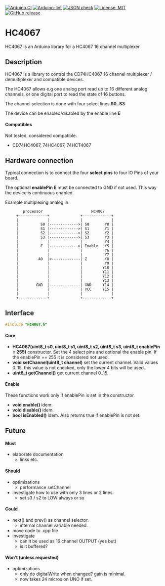 
[![Arduino CI](https://github.com/RobTillaart/HC4067/workflows/Arduino%20CI/badge.svg)](https://github.com/marketplace/actions/arduino_ci)
[![Arduino-lint](https://github.com/RobTillaart/HC4067/actions/workflows/arduino-lint.yml/badge.svg)](https://github.com/RobTillaart/HC4067/actions/workflows/arduino-lint.yml)
[![JSON check](https://github.com/RobTillaart/HC4067/actions/workflows/jsoncheck.yml/badge.svg)](https://github.com/RobTillaart/HC4067/actions/workflows/jsoncheck.yml)
[![License: MIT](https://img.shields.io/badge/license-MIT-green.svg)](https://github.com/RobTillaart/HC4067/blob/master/LICENSE)
[![GitHub release](https://img.shields.io/github/release/RobTillaart/HC4067.svg?maxAge=3600)](https://github.com/RobTillaart/HC4067/releases)


# HC4067

HC4067 is an Arduino library for a HC4067 16 channel multiplexer.


## Description

HC4067 is a library to control the CD74HC4067 16 channel
multiplexer / demultiplexer and compatible devices.

The HC4067 allows e.g one analog port read up to 16 different analog channels,
or one digital port to read the state of 16 buttons.


The channel selection is done with four select lines **S0..S3**

The device can be enabled/disabled by the enable line **E**


#### Compatibles

Not tested, considered compatible.
- CD74HC4067, 74HC4067, 74HCT4067


## Hardware connection

Typical connection is to connect the four **select pins** to four IO Pins of your board.

The optional **enablePin E** must be connected to GND if not used.
This way the device is continuous enabled.

Example multiplexing analog in.

```
        processor                      HC4067
     +-------------+              +-------------+
     |             |              |             |
     |          S0 |------------->| S0       Y0 |
     |          S1 |------------->| S1       Y1 |
     |          S2 |------------->| S2       Y2 |
     |          S3 |------------->| S3       Y3 |
     |             |              |          Y4 |
     |          E  |------------->| Enable   Y5 |
     |             |              |          Y6 |
     |             |              |          Y7 |
     |         A0  |<-------------| Z        Y8 |
     |             |              |          Y9 |
     |             |              |         Y10 |
     |             |              |         Y11 |
     |             |              |         Y12 |
     |             |              |         Y13 |
     |        GND  |--------------| GND     Y14 |
     |             |              | VCC     Y15 |
     |             |              |             |
     +-------------+              +-------------+
```


## Interface

```cpp
#include "HC4067.h"
```

#### Core

- **HC4067(uint8_t s0, uint8_t s1, uint8_t s2, uint8_t s3, uint8_t enablePin = 255)** constructor.
Set the 4 select pins and optional the enable pin.
If the enablePin == 255 it is considered not used.
- **void setChannel(uint8_t channel)** set the current channel.
Valid values 0..15, this value is not checked, only the lower 4 bits will be used.
- **uint8_t getChannel()** get current channel 0..15.


#### Enable

These functions work only if enablePin is set in the constructor.

- **void enable()** idem.
- **void disable()** idem.
- **bool isEnabled()** idem.
Also returns true if enablePin is not set.


## Future

#### Must

- elaborate documentation
  - links etc.


#### Should

- optimizations
  - performance setChannel
- investigate how to use with only 3 lines or 2 lines.
  - set s3 / s2 to LOW always or so


#### Could

- next() and prev() as channel selector.
  - internal channel variable needed.
- move code to .cpp file
- investigate
  - can it be used as 16 channel OUTPUT (yes but)
  - is it buffered?


#### Won't (unless requested)

- optimizations
  - only do digitalWrite when changed? gain is minimal.
  - now takes 24 micros on UNO if set.

